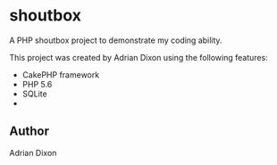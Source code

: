 # shoutbox
A PHP shoutbox project to demonstrate my coding ability. 

This project was created by Adrian Dixon using the following features:
 - CakePHP framework
 - PHP 5.6
 - SQLite
 - 
## Author
Adrian Dixon
